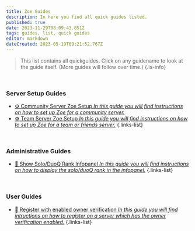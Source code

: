 ```yaml
---
title: Zoe Guides
description: In here you find all quick guides listed.
published: true
date: 2023-11-29T08:09:43.851Z
tags: guides, list, quick guides
editor: markdown
dateCreated: 2023-05-19T09:21:52.767Z
---
```


> This list contains all quickguides. Click on any guidename to look at the guide itself. (More guides will follow over time.)
>{.is-info}

<br>

### Server Setup Guides
- [:gear: Community Server Zoe Setup *In this guide you will find instructions on how to set up Zoe for a community server.*](/en/Guides/Community-Server)
- [:gear: Team Server Zoe Setup *In this guide you will find instructions on how to set up Zoe for a team or friends server.*](/en/Guides/Team-Server)
{.links-list}

<br>

### Administrative Guides
- [:wrench: Show Solo/DuoQ Rank Infopanel *In this guide you will find instructions on how to display the solo/duoQ rank in the infopanel.*](/en/Guides/SoloQ-Infopanel)
{.links-list}

<br>

### User Guides
- [:key: Register with enabled owner verification *In this guide you will find intructions on how to register on a server which has the owner verification enabled.*](/en/Guides/RegisterWithVerification)
{.links-list}
